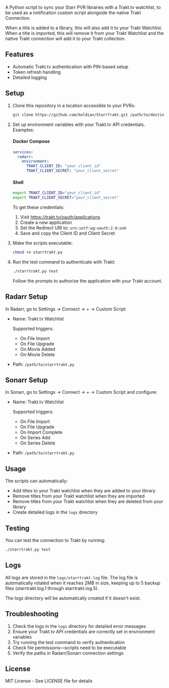 A Python script to sync your Starr PVR libraries with a Trakt.tv watchlist, to be used as a notification custom
script alongside the native Trakt Connection.

When a title is added to a library, this will also add it to your Trakt Watchlist. When a title is imported, this will
remove it from your Trakt Watchlist and the native Trakt connection will add it to your Trakt collection.

## Features

- Automatic Trakt.tv authentication with PIN-based setup
- Token refresh handling
- Detailed logging

## Setup

1. Clone this repository in a location accessible to your PVRs:

    ```bash
    git clone https://github.com/keldian/StarrTrakt.git /path/to/destination
    ```

1. Set up environment variables with your Trakt.tv API credentials. Examples:

   #### Docker Compose

      ```yaml
      services:
        radarr:
          environment:
            TRAKT_CLIENT_ID: "your_client_id"
            TRAKT_CLIENT_SECRET: "your_client_secret"
      ```

   #### Shell

   ```bash
   export TRAKT_CLIENT_ID="your_client_id"
   export TRAKT_CLIENT_SECRET="your_client_secret"
   ```

    To get these credentials:

    1. Visit https://trakt.tv/oauth/applications
    1. Create a new application
    1. Set the Redirect URI to: `urn:ietf:wg:oauth:2.0:oob`
    1. Save and copy the Client ID and Client Secret

1. Make the scripts executable:
    ```bash
    chmod +x starrtrakt.py
    ```

1. Run the test command to authenticate with Trakt:
    ```bash
    ./starrtrakt.py test
    ```

   Follow the prompts to authorize the application with your Trakt account.

## Radarr Setup

In Radarr, go to Settings → Connect → + → Custom Script

- Name: Trakt.tv Watchlist

  Supported triggers:

    - On File Import
    - On File Upgrade
    - On Movie Added
    - On Movie Delete

- Path: `/path/to/starrtrakt.py`

## Sonarr Setup

In Sonarr, go to Settings → Connect → + → Custom Script and configure:

- Name: Trakt.tv Watchlist

  Supported triggers:

    - On File Import
    - On File Upgrade
    - On Import Complete
    - On Series Add
    - On Series Delete

- Path: `/path/to/starrtrakt.py`

## Usage

The scripts can automatically:

- Add titles to your Trakt watchlist when they are added to your library
- Remove titles from your Trakt watchlist when they are imported
- Remove titles from your Trakt watchlist when they are deleted from your library
- Create detailed logs in the `logs` directory

## Testing

You can test the connection to Trakt by running:

```bash
./starrtrakt.py test
```

## Logs

All logs are stored in the `logs/starrtrakt.log` file. The log file is automatically rotated when it reaches 2MB in size, keeping up to 5 backup files (starrtrakt.log.1 through starrtrakt.log.5).

The logs directory will be automatically created if it doesn't exist.

## Troubleshooting

1. Check the logs in the `logs` directory for detailed error messages
2. Ensure your Trakt.tv API credentials are correctly set in environment variables
3. Try running the test command to verify authentication
4. Check file permissions—scripts need to be executable
5. Verify the paths in Radarr/Sonarr connection settings

## License

MIT License - See LICENSE file for details
